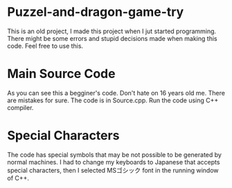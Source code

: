 # Puzzel-and-dragon-game-try
This is an old project, I made this project when I jut started programming. There might be some errors and stupid decisions made when making this code. Feel free to use this.

# Main Source Code
As you can see this a begginer's code. Don't hate on 16 years old me. There are mistakes for sure.
The code is in Source.cpp.
Run the code using C++ compiler.

# Special Characters
The code has special symbols that may be not possible to be generated by normal machines. I had to change my keyboards to Japanese that accepts special characters, then I selected MSゴシック font in the running window of C++.
